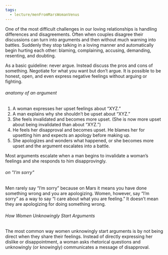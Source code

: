 ```yaml
---
tags:
  - lecture/menFromMarsWomanVenus
---
```

One of the most difficult challenges in our loving relationships is
handling differences and disagreements. Often when couples disagree their
discussions can turn into arguments and then without much warning into
battles. Suddenly they stop talking in a loving manner and automatically
begin hurting each other: blaming, complaining, accusing, demanding,
resenting, and doubting.

As a basic guideline: never argue. Instead discuss the pros and cons of
something. Negotiate for what you want but don’t argue. It is possible to be
honest, open, and even express negative feelings without arguing or
fighting.



###### anatomy of an argument
1. A woman expresses her upset feelings about “XYZ.”
2. A man explains why she shouldn’t be upset about “XYZ.”
3. She feels invalidated and becomes more upset. (She is now more
upset about being invalidated than about “XYZ.”)
4. He feels her disapproval and becomes upset. He blames her for
upsetting him and expects an apology before making up.
5. She apologizes and wonders what happened, or she becomes more
upset and the argument escalates into a battle.


Most arguments escalate when
a man begins to invalidate a
woman’s feelings and she
responds to him
disapprovingly.
###### on "I'm sorry"
Men rarely say “I’m sorry” because on Mars it means you have done
something wrong and you are apologizing. Women, however, say “I’m
sorry” as a way to say “I care about what you are feeling.” It doesn’t mean
they are apologizing for doing something wrong.

###### How Women Unknowingly Start Arguments
The most common way women unknowingly start arguments is by not
being direct when they share their feelings. Instead of directly expressing
her dislike or disappointment, a woman asks rhetorical questions and
unknowingly (or knowingly) communicates a message of disapproval.